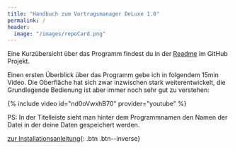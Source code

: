 ```yaml
---
title: "Handbuch zum Vortragsmanager DeLuxe 1.0"
permalink: /
header:
  image: "/images/repoCard.png"
---
```


Eine Kurzübersicht über das Programm findest du in der [Readme](https://github.com/thomasramm/Vortragsmanager/blob/master/README.md) im GitHub Projekt.

Einen ersten Überblick über das Programm gebe ich in folgendem 15min Video.
Die Oberfläche hat sich zwar inzwischen stark weiterentwickelt, die Grundlegende Bedienung ist aber immer noch sehr gut zu verstehen: 

{% include video id="nd0oVwxhB70" provider="youtube" %}

PS: In der Titelleiste sieht man hinter dem Programmnamen den Namen der Datei in der deine Daten gespeichert werden.

[zur Installationsanleitung](Installation.md){: .btn .btn--inverse}